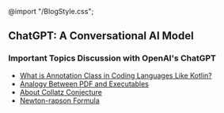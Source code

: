 @import "/BlogStyle.css";

## ChatGPT: A Conversational AI Model
### Important Topics Discussion with OpenAI's ChatGPT

- [What is Annotation Class in Coding Languages Like Kotlin?](WhatIsAnnotation/Embedding-Markdown/index.html)
- [Analogy Between PDF and Executables](PDF-Executables/Embedding-Markdown/index.html)
- [About Collatz Conjecture](AboutCollatzConjecture/index.html)
- [Newton-rapson Formula](Newton_RaphsonFormula/index.html)